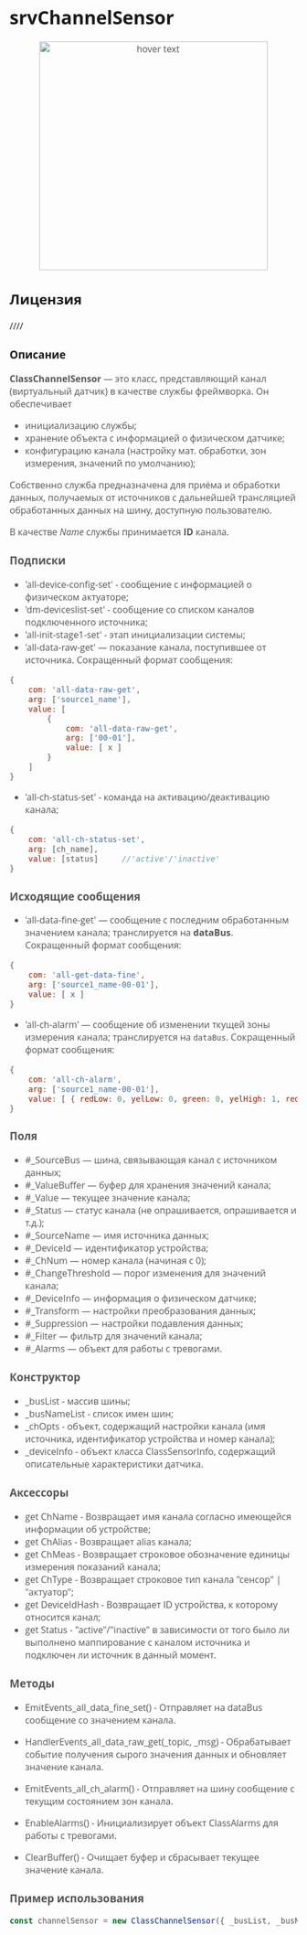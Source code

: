 <div style = "font-family: 'Open Sans', sans-serif; font-size: 16px">

# srvChannelSensor
<div style = "color: #555">
    <p align="center">
    <img src="./res/logo.png" width="400" title="hover text">
    </p>
</div>

## Лицензия
////

### Описание
<div style = "color: #555">

**ClassChannelSensor** — это класс, представляющий канал (виртуальный датчик) в качестве службы фреймворка. Он обеспечивает
- инициализацию службы;
- хранение объекта с информацией о физическом датчике;
- конфигурацию канала (настройку мат. обработки, зон измерения, значений по умолчанию);

Собственно служба предназначена для приёма и обработки данных, получаемых от источников с дальнейшей трансляцией обработанных данных на шину, доступную пользователю.

В качестве *Name* службы принимается **ID** канала.  

### Подписки

- 'all-device-config-set' - сообщение с информацией о физическом актуаторе;
- 'dm-deviceslist-set' - сообщение со списком каналов подключенного источника;
- 'all-init-stage1-set' - этап инициализации системы;
- 'all-data-raw-get' — показание канала, поступившее от источника. 
Сокращенный формат сообщения: 
```js
{
    com: 'all-data-raw-get',
    arg: ['source1_name'],
    value: [
        {
            com: 'all-data-raw-get',
            arg: ['00-01'],
            value: [ x ]
        }
    ]
}
```
- 'all-ch-status-set' - команда на активацию/деактивацию канала;
```js
{
    com: 'all-ch-status-set',
    arg: [ch_name],
    value: [status]     //'active'/'inactive'
}
```

### Исходящие сообщения
- 'all-data-fine-get' — сообщение с последним обработанным значением канала; транслируется на **dataBus**. 
Сокращенный формат сообщения: 
```js
{
    com: 'all-get-data-fine',
    arg: ['source1_name-00-01'],
    value: [ x ]
}
```

- 'all-ch-alarm' — сообщение об изменении ткущей зоны измерения канала; транслируется на `dataBus`. 
Сокращенный формат сообщения: 
```js
{
    com: 'all-ch-alarm',
    arg: ['source1_name-00-01'],
    value: [ { redLow: 0, yelLow: 0, green: 0, yelHigh: 1, redHigh: 0 } ]
}
```

### Поля
<div style = "color: #555">

- #_SourceBus — шина, связывающая канал с источником данных;
- #_ValueBuffer — буфер для хранения значений канала;
- #_Value — текущее значение канала;
- #_Status — статус канала (не опрашивается, опрашивается и т.д.);
- #_SourceName — имя источника данных;
- #_DeviceId — идентификатор устройства;
- #_ChNum — номер канала (начиная с 0);
- #_ChangeThreshold — порог изменения для значений канала;
- #_DeviceInfo — информация о физическом датчике;
- #_Transform — настройки преобразования данных;
- #_Suppression — настройки подавления данных;
- #_Filter — фильтр для значений канала;
- #_Alarms — объект для работы с тревогами.

</div>

### Конструктор
<div style = "color: #555">

- _busList - массив шины;
- _busNameList - список имен шин;
- _chOpts - объект, содержащий настройки канала (имя источника, идентификатор устройства и номер канала);
- _deviceInfo - объект класса ClassSensorInfo, содержащий описательные характеристики датчика.

### Аксессоры
<div style="color: #555">

- get ChName - Возвращает имя канала согласно имеющейся информации об устройстве;
- get ChAlias - Возвращает alias канала;
- get ChMeas - Возвращает строковое обозначение единицы измерения показаний канала;
- get ChType - Возвращает строковое тип канала "сенсор" | "актуатор";
- get DeviceIdHash - Возвращает ID устройства, к которому относится канал;
- get Status - "active"/"inactive" в зависимости от того было ли выполнено маппирование с каналом источника и подключен ли источник в данный момент.

### Методы
<div style = "color: #555">

- EmitEvents_all_data_fine_set() - Отправляет на dataBus сообщение со значением канала.
  
- HandlerEvents_all_data_raw_get(_topic, _msg) - Обрабатывает событие получения сырого значения данных и обновляет значение канала.
  
- EmitEvents_all_ch_alarm() - Отправляет на шину сообщение с текущим состоянием зон канала.
  
- EnableAlarms() - Инициализирует объект ClassAlarms для работы с тревогами.
  
- ClearBuffer() - Очищает буфер и сбрасывает текущее значение канала.

</div>

### Пример использования
```js
const channelSensor = new ClassChannelSensor({ _busList, _busNameList }, { sourceName, deviceId, chNum }, _deviceInfo);
```

</div>
